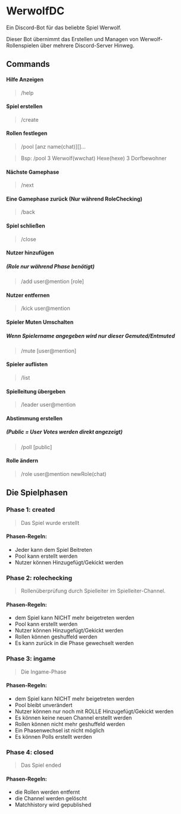 # WerwolfDC
Ein Discord-Bot für das beliebte Spiel Werwolf.

Dieser Bot übernimmt das Erstellen und Managen von Werwolf-Rollenspielen über mehrere Discord-Server Hinweg.

## Commands

#### Hilfe Anzeigen
> /help

#### Spiel erstellen
> /create <emoji> <nachricht>

#### Rollen festlegen
> /pool [anz name(chat)][]...

> Bsp: /pool 3 Werwolf(wwchat) Hexe(hexe) 3 Dorfbewohner

#### Nächste Gamephase
> /next

#### Eine Gamephase zurück (Nur während RoleChecking)
> /back

#### Spiel schließen
> /close

#### Nutzer hinzufügen
##### (Role nur während Phase <ingame> benötigt)
> /add user@mention [role]

#### Nutzer entfernen
> /kick user@mention

#### Spieler Muten Umschalten
##### Wenn Spielername angegeben wird nur dieser Gemuted/Entmuted
> /mute [user@mention]

#### Spieler auflisten
> /list

#### Spielleitung übergeben
> /leader user@mention

#### Abstimmung erstellen
##### (Public = User Votes werden direkt angezeigt)
> /poll [public]

#### Rolle ändern
> /role user@mention newRole(chat)

## Die Spielphasen

### Phase 1: __created__

> Das Spiel wurde erstellt

#### Phasen-Regeln:
- Jeder kann dem Spiel Beitreten
- Pool kann erstellt werden
- Nutzer können Hinzugefügt/Gekickt werden

### Phase 2: __rolechecking__

> Rollenüberprüfung durch Spielleiter im Spielleiter-Channel.

#### Phasen-Regeln:
- dem Spiel kann NICHT mehr beigetreten werden
- Pool kann erstellt werden
- Nutzer können Hinzugefügt/Gekickt werden
- Rollen können geshuffeld werden
- Es kann zurück in die Phase <created> gewechselt werden

### Phase 3: __ingame__

> Die Ingame-Phase

#### Phasen-Regeln:
- dem Spiel kann NICHT mehr beigetreten werden
- Pool bleibt unverändert
- Nutzer können nur noch mit ROLLE Hinzugefügt/Gekickt werden
- Es können keine neuen Channel erstellt werden
- Rollen können nicht mehr geshuffeld werden
- Ein Phasenwechsel ist nicht möglich
- Es können Polls erstellt werden

### Phase 4: __closed__

> Das Spiel ended

#### Phasen-Regeln:
- die Rollen werden entfernt
- die Channel werden gelöscht
- <WIP> Matchhistory wird gepublished
